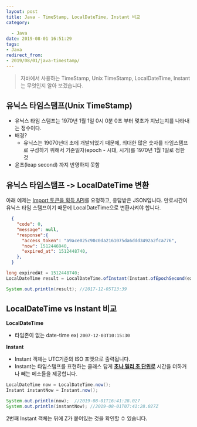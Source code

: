 ```yaml
---
layout: post
title: Java - TimeStamp, LocalDateTime, Instant 비교
category:
   
  - Java
date: 2019-08-01 16:51:29
tags: 
- Java
redirect_from: 
- 2019/08/01/java-timestamp/
---
```


> 자바에서 사용하는 TimeStamp, Unix TimeStamp, LocalDateTime, Instant 는 무엇인지 알아 보겠습니다. 



## 유닉스 타임스탬프(Unix TimeStamp)

- 유닉스 타임 스탬프는 1970년 1월 1일 0시 0분 0초 부터 몇초가 지났는지를 나타내는 정수이다.
- 배경? 
  - 유닉스는 19070년대 초에 개발되었기 때문에, 최대한 많은 숫자를 타임스탬프로 구성하기 위해서 기준일자(epoch - 시대, 시기)를 1970년 1월 1일로 정한 것
- 윤초(leap second) 까지 반영하지 못함





## 유닉스 타임스탬프 -> LocalDateTime 변환

아래 예제는 [Import 토큰을 획득 API](https://docs.iamport.kr/tech/access-token)를 요청하고, 응답받은 JSON입니다. 만료시간이 유닉스 타임 스탬프이기 때문에 LocalDateTime으로 변환시켜야 합니다.

```json
  {
    "code": 0,
    "message": null,
    "response":{
      "access_token": "a9ace025c90c0da2161075da6ddd3492a2fca776",
      "now": 1512446940,
      "expired_at": 1512448740,
    },
  }
```



```java
long expiredAt = 1512448740;
LocalDateTime result = LocalDateTime.ofInstant(Instant.ofEpochSecond(expiredAt), TimeZone.getDefualt().toZoneId());

System.out.println(result); //2017-12-05T13:39
```





## LocalDateTime vs Instant 비교

**LocalDateTime**

- 타임존이 없는 date-time  ex) `2007-12-03T10:15:30`



**Instant**

- Instant 객체는 UTC기준의 ISO 포맷으로 출력됩니다. 
- Instant는 타임스탬프를 표현하는 클래스 답게 **<u>초나 밀리 초 단위로</u>** 시간을 더하거나 빼는 메소들을 제공합니다. 

```java
LocalDateTime now = LocalDateTime.now();
Instant instantNow = Instant.now();

System.out.println(now);  //2019-08-01T16:41:28.027
System.out.println(instantNow); //2019-08-01T07:41:28.027Z

```

2번째 Instant 객체는 뒤에 Z가 붙어있는 것을 확인할 수 있습니다. 
